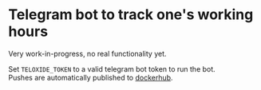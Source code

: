 # Telegram bot to track one's working hours
Very work-in-progress, no real functionality yet.

Set `TELOXIDE_TOKEN` to a valid telegram bot token to run the bot.  
Pushes are automatically published to [dockerhub](https://hub.docker.com/r/ajhaa/workhours_bot).
